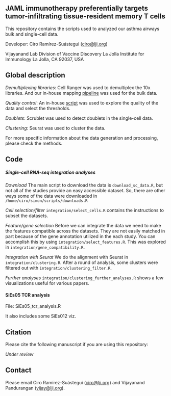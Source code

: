## JAML immunotherapy preferentially targets tumor-infiltrating tissue-resident memory T cells

This repository contains the scripts used to analyzed our asthma airways bulk and single-cell data.

Developer: Ciro Ramírez-Suástegui (ciro@lji.org)

Vijayanand Lab
Division of Vaccine Discovery
La Jolla Institute for Immunology
La Jolla, CA 92037, USA

Global description
---

*Demultiplexing libraries*: Cell Ranger was used to demultiplex the 10x libraries. And our in-house
mapping [pipeline](https://github.com/ndu-UCSD/LJI_RNA_SEQ_PIPELINE_V2) was used for the bulk data.

*Quality control*: An in-house [script](https://github.com/vijaybioinfo/quality_control)
was used to explore the quality of the data and select the thresholds.

*Doublets*: Scrublet was used to detect doublets in the single-cell data.

*Clustering*: Seurat was used to cluster the data.

For more specific information about the data generation and processing, please check the methods.

Code
---

##### Single-cell RNA-seq integration analyses

*Download*
The main script to download the data is `download_sc_data.R`, but not all
af the studies provide an easy accessible dataset. So, there are other ways
some of the data were downloaded in `/home/ciro/simon/scripts/downloads.R`

*Cell selection/filter*
`integration/select_cells.R` contains the instructions to subset the datasets.

*Feature/gene selection*
Before we can integrate the data we need to make the features compatible
across the datasets. They are not easily matched in part because of the gene
annotation utilized in the each study. You can accomplish this by using
`integration/select_features.R`. This was explored in
`integration/gene_compatibility.R`.

*Integration with Seurat*
We do the alignment with Seurat in `integration/clustering.R`. After a
round of analysis, some clusters were filtered out with
`integration/clustering_filter.R`.

*Further analyses*
`integration/clustering_further_analyses.R` shows a few visualizations useful
for various papers.

#### SiEs05 TCR analysis
File: SiEs05_tcr_analysis.R

It also includes some SiEs012 viz.

Citation
---
Please cite the following manuscript if you are using this repository:

*Under review*

Contact
---
Please email Ciro Ramírez-Suástegui (ciro@lji.org) and Vijayanand Pandurangan (vijay@lji.org).

